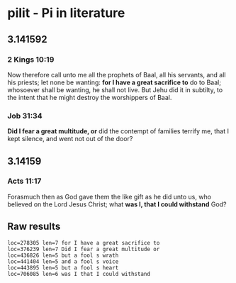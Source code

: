 # pilit - Pi in literature

## 3.141592

### 2 Kings 10:19

Now therefore call unto me all the prophets of Baal, all his servants, and all his priests; let none be wanting: **for I have a great sacrifice to** do to Baal; whosoever shall be wanting, he shall not live. But Jehu did it in subtilty, to the intent that he might destroy the worshippers of Baal.

### Job 31:34

**Did I fear a great multitude, or** did the contempt of families terrify me, that I kept silence, and went not out of the door?

## 3.14159

### Acts 11:17

Forasmuch then as God gave them the like gift as he did unto us, who believed on the Lord Jesus Christ; what **was I, that I could withstand** God?

## Raw results

    loc=278305 len=7 for I have a great sacrifice to
    loc=376239 len=7 Did I fear a great multitude or
    loc=436826 len=5 but a fool s wrath
    loc=441404 len=5 and a fool s voice
    loc=443895 len=5 but a fool s heart
    loc=706085 len=6 was I that I could withstand

